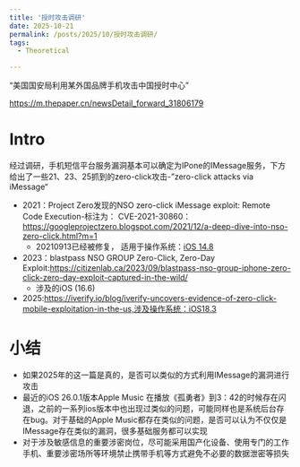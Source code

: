 ```yaml
---
title: '授时攻击调研'
date: 2025-10-21
permalink: /posts/2025/10/授时攻击调研/
tags:
  - Theoretical

---
```


“美国国安局利用某外国品牌手机攻击中国授时中心”

https://m.thepaper.cn/newsDetail_forward_31806179

# Intro 

经过调研，手机短信平台服务漏洞基本可以确定为IPone的IMessage服务，下方给出了一些21、23、25抓到的zero-click攻击-”zero-click attacks via iMessage“

- 2021：Project Zero发现的NSO zero-click iMessage exploit: Remote Code Execution-标注为： CVE-2021-30860：https://googleprojectzero.blogspot.com/2021/12/a-deep-dive-into-nso-zero-click.html?m=1
  - 20210913已经被修复， 适用于操作系统：[iOS 14.8](https://support.apple.com/en-us/HT212807) 
- 2023：blastpass NSO GROUP Zero-Click, Zero-Day Exploit:https://citizenlab.ca/2023/09/blastpass-nso-group-iphone-zero-click-zero-day-exploit-captured-in-the-wild/
  - 涉及的iOS (16.6)
- 2025:https://iverify.io/blog/iverify-uncovers-evidence-of-zero-click-mobile-exploitation-in-the-us,涉及操作系统：iOS18.3

# 小结

- 如果2025年的这一篇是真的，是否可以类似的方式利用IMessage的漏洞进行攻击
- 最近的iOS 26.0.1版本Apple Music 在播放《孤勇者》到3：42的时候存在闪退，之前的一系列ios版本中也出现过类似的问题，可能同样也是系统后台存在bug。对于基础的Apple Music都存在类似的问题，是否可以认为不仅仅是IMessage存在类似的漏洞，很多基础服务都可以实现
- 对于涉及敏感信息的重要涉密岗位，尽可能采用国产化设备、使用专门的工作手机、重要涉密场所等环境禁止携带手机等方式避免不必要的数据泄密等损失